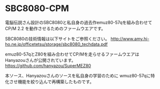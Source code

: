 # SBC8080-CPM

電脳伝説さん設計のSBC8080と私自身の過去作emuz80-57qを組み合わせて
CP/M 2.2 を動作させるためのファームウエアです。

SBC8080の技術情報は以下サイトをご参照ください。
http://www.amy.hi-ho.ne.jp/officetetsu/storage/sbc8080_techdata.pdf

emuz80-57qとZ80を組み合わせてCP/Mを走らせるファームウエアは
Hanyazouさんが公開されています。
https://github.com/hanyazou/SuperMEZ80

本ソース、Hanyazouさんのソースを私自身の学習のために
wmuz80-57qに特化させ機能を絞り込んで再構築したものです。
